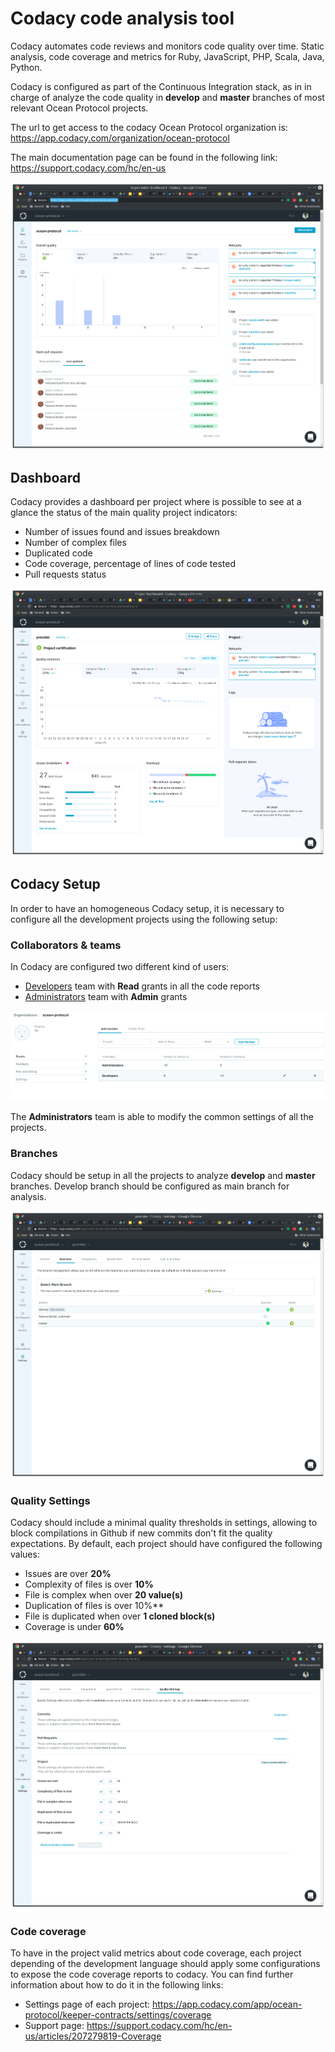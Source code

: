 # Codacy code analysis tool

Codacy automates code reviews and monitors code quality over time. Static analysis, code coverage and metrics for
Ruby, JavaScript, PHP, Scala, Java, Python.

Codacy is configured as part of the Continuous Integration stack, as in in charge of analyze the code quality
in **develop** and **master** branches of most relevant Ocean Protocol projects.

The url to get access to the codacy Ocean Protocol organization is:
https://app.codacy.com/organization/ocean-protocol

The main documentation page can be found in the following link:
https://support.codacy.com/hc/en-us


![codacy home](../img/codacy-home.png)

## Dashboard

Codacy provides a dashboard per project where is possible to see at a glance the status of the main quality project indicators:

* Number of issues found and issues breakdown
* Number of complex files
* Duplicated code
* Code coverage, percentage of lines of code tested
* Pull requests status

![codacy project dashboard](../img/codacy-project-dashboard.png)


## Codacy Setup

In order to have an homogeneous Codacy setup, it is necessary to configure all the development projects using the following setup:

### Collaborators & teams

In Codacy are configured two different kind of users:

* [Developers](https://app.codacy.com/organizations/ocean-protocol/Developers/projects) team with **Read** grants in all the code reports
* [Administrators](https://app.codacy.com/organizations/ocean-protocol/Administrators/projects) team with **Admin** grants

![groups and users](../img/codacy-group-users.png)

The **Administrators** team is able to modify the common settings of all the projects.


### Branches

Codacy should be setup in all the projects to analyze **develop** and **master** branches. Develop branch should be configured as main branch for analysis.

![codacy branches](../img/codacy-branches.png)

### Quality Settings

Codacy should include a minimal quality thresholds in settings, allowing to block compilations in Github if new commits don't fit the quality expectations.
By default, each project should have configured the following values:

* Issues are over **20%**
* Complexity of files is over **10%**
* File is complex when over **20 value(s)**
* Duplication of files is over 10%**
* File is duplicated when over **1 cloned block(s)**
* Coverage is under **60%**

![codacy quality settings](../img/codacy-quality-settings.png)


### Code coverage

To have in the project valid metrics about code coverage, each project depending of the development language should apply some configurations to expose the code coverage reports to codacy.
You can find further information about how to do it in the following links:

* Settings page of each project: https://app.codacy.com/app/ocean-protocol/keeper-contracts/settings/coverage
* Support page: https://support.codacy.com/hc/en-us/articles/207279819-Coverage



